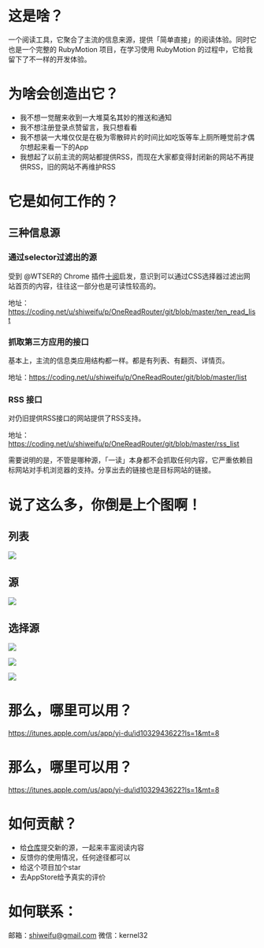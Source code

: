 # 这是啥？

一个阅读工具，它聚合了主流的信息来源，提供「简单直接」的阅读体验。同时它也是一个完整的 RubyMotion 项目，在学习使用 RubyMotion 的过程中，它给我留下了不一样的开发体验。

# 为啥会创造出它？

 - 我不想一觉醒来收到一大堆莫名其妙的推送和通知
 - 我不想注册登录点赞留言，我只想看看
 - 我不想装一大堆仅仅是在极为零散碎片的时间比如吃饭等车上厕所睡觉前才偶尔想起来看一下的App
 - 我想起了以前主流的网站都提供RSS，而现在大家都变得封闭新的网站不再提供RSS，旧的网站不再维护RSS

# 它是如何工作的？

## 三种信息源

### 通过selector过滤出的源

受到 @WTSER的 Chrome 插件[十阅](https://coding.net/u/wtser/p/ten-read/git)启发，意识到可以通过CSS选择器过滤出网站首页的内容，往往这一部分也是可读性较高的。

地址：https://coding.net/u/shiweifu/p/OneReadRouter/git/blob/master/ten_read_list


### 抓取第三方应用的接口

基本上，主流的信息类应用结构都一样。都是有列表、有翻页、详情页。

地址：https://coding.net/u/shiweifu/p/OneReadRouter/git/blob/master/list


### RSS 接口

对仍旧提供RSS接口的网站提供了RSS支持。

地址：
https://coding.net/u/shiweifu/p/OneReadRouter/git/blob/master/rss_list

需要说明的是，不管是哪种源，「一读」本身都不会抓取任何内容，它严重依赖目标网站对手机浏览器的支持。分享出去的链接也是目标网站的链接。

# 说了这么多，你倒是上个图啊！

## 列表

![](http://i4.tietuku.com/93465f6d7e264249.png)


## 源
![](http://i4.tietuku.com/a207142be194caac.png)

## 选择源

![](http://i4.tietuku.com/47ac74573f762002.jpg)

![](http://i4.tietuku.com/20ebd0b0b7d74999.jpg)

![](http://i4.tietuku.com/7bd0b3be0d43d881.jpg)


# 那么，哪里可以用？

https://itunes.apple.com/us/app/yi-du/id1032943622?ls=1&mt=8

# 那么，哪里可以用？

https://itunes.apple.com/us/app/yi-du/id1032943622?ls=1&mt=8

# 如何贡献？

 - 给[仓库](https://coding.net/u/shiweifu/p/OneReadRouter/)提交新的源，一起来丰富阅读内容
 - 反馈你的使用情况，任何途径都可以
 - 给这个项目加个star
 - 去AppStore给予真实的评价

# 如何联系：

邮箱：shiweifu@gmail.com
微信：kernel32

